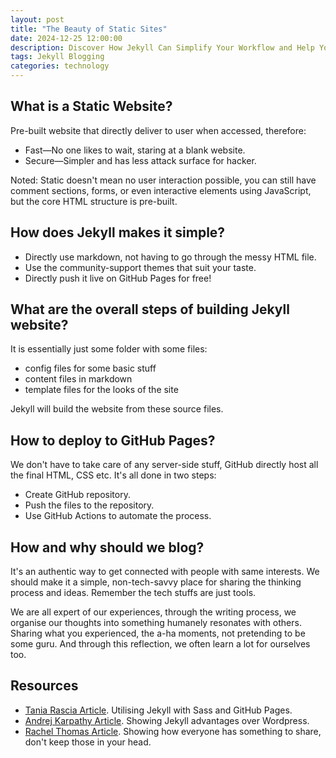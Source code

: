 ```yaml
---
layout: post
title: "The Beauty of Static Sites"
date: 2024-12-25 12:00:00
description: Discover How Jekyll Can Simplify Your Workflow and Help You Share Your Story
tags: Jekyll Blogging
categories: technology
---
```


## What is a Static Website?

Pre-built website that directly deliver to user when accessed, therefore:

- Fast—No one likes to wait, staring at a blank website.
- Secure—Simpler and has less attack surface for hacker.

Noted: Static doesn't mean no user interaction possible, you can still have comment sections, forms, or even interactive elements using JavaScript, but the core HTML structure is pre-built.

## How does Jekyll makes it simple?

- Directly use markdown, not having to go through the messy HTML file.
- Use the community-support themes that suit your taste.
- Directly push it live on GitHub Pages for free!

## What are the overall steps of building Jekyll website?

It is essentially just some folder with some files:

- config files for some basic stuff
- content files in markdown
- template files for the looks of the site

Jekyll will build the website from these source files.

## How to deploy to GitHub Pages?

We don't have to take care of any server-side stuff, GitHub directly host all the final HTML, CSS etc. It's all done in two steps:

- Create GitHub repository.
- Push the files to the repository.
- Use GitHub Actions to automate the process.

## How and why should we blog?

It's an authentic way to get connected with people with same interests. We should make it a simple, non-tech-savvy place for sharing the thinking process and ideas. Remember the tech stuffs are just tools.

We are all expert of our experiences, through the writing process, we organise our thoughts into something humanely resonates with others. Sharing what you experienced, the a-ha moments, not pretending to be some guru. And through this reflection, we often learn a lot for ourselves too.

## Resources

- [Tania Rascia Article](https://www.taniarascia.com/make-a-static-website-with-jekyll/). Utilising Jekyll with Sass and GitHub Pages.
- [Andrej Karpathy Article](https://karpathy.github.io/2014/07/01/switching-to-jekyll/). Showing Jekyll advantages over Wordpress.
- [Rachel Thomas Article](https://medium.com/@racheltho/why-you-yes-you-should-blog-7d2544ac1045). Showing how everyone has something to share, don't keep those in your head.
